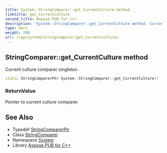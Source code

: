 ```yaml
---
title: System::StringComparer::get_CurrentCulture method
linktitle: get_CurrentCulture
second_title: Aspose.PUB for C++
description: 'System::StringComparer::get_CurrentCulture method. Current culture comparer singleton in C++.'
type: docs
weight: 200
url: /cpp/system/stringcomparer/get_currentculture/
---
```

## StringComparer::get_CurrentCulture method


Current culture comparer singleton.

```cpp
static StringComparerPtr System::StringComparer::get_CurrentCulture()
```


### ReturnValue

Pointer to current culture comparer.

## See Also

* Typedef [StringComparerPtr](../../stringcomparerptr/)
* Class [StringComparer](../)
* Namespace [System](../../)
* Library [Aspose.PUB for C++](../../../)
